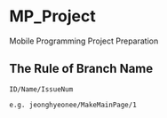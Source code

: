 # MP_Project
Mobile Programming Project Preparation

## The Rule of Branch Name
```
ID/Name/IssueNum
```
```
e.g. jeonghyeonee/MakeMainPage/1
```

